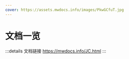 ```yaml
---
cover: https://assets.mwdocs.info/images/PkwGCfuT.jpg
---
```


# 文档一览
:::details 文档链接
https://mwdocs.info/JC.html
:::

<AutoCatalog level="1"/>